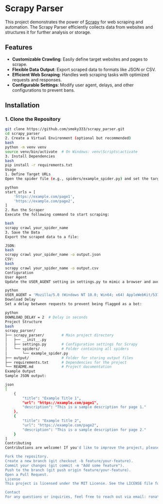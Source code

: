 # Scrapy Parser

This project demonstrates the power of [Scrapy](https://scrapy.org/) for web scraping and automation. The Scrapy Parser efficiently collects data from websites and structures it for further analysis or storage.

## Features

- **Customizable Crawling**: Easily define target websites and pages to scrape.
- **Flexible Data Output**: Export scraped data to formats like JSON or CSV.
- **Efficient Web Scraping**: Handles web scraping tasks with optimized requests and responses.
- **Configurable Settings**: Modify user agent, delays, and other configurations to prevent bans.

## Installation

### 1. Clone the Repository
```bash
git clone https://github.com/smoky333/scrapy_parser.git
cd scrapy_parser
2. Create a Virtual Environment (optional but recommended)
bash
python -m venv venv
source venv/bin/activate  # On Windows: venv\Scripts\activate
3. Install Dependencies
bash
pip install -r requirements.txt
Usage
1. Define Target URLs
Open the spider file (e.g., spiders/example_spider.py) and set the target URLs in the start_urls list:

python
start_urls = [
    'https://example.com/page1',
    'https://example.com/page2',
]
2. Run the Scraper
Execute the following command to start scraping:

bash
scrapy crawl your_spider_name
3. Save the Data
Export the scraped data to a file:

JSON:
bash
scrapy crawl your_spider_name -o output.json
CSV:
bash
scrapy crawl your_spider_name -o output.csv
Configuration
User Agent
Update the USER_AGENT setting in settings.py to mimic a browser and avoid detection:

python
USER_AGENT = 'Mozilla/5.0 (Windows NT 10.0; Win64; x64) AppleWebKit/537.36 (KHTML, like Gecko) Chrome/91.0.4472.124 Safari/537.36'
Download Delay
Set a delay between requests to prevent being flagged as a bot:

python
DOWNLOAD_DELAY = 2  # Delay in seconds
Project Structure
bash
scrapy_parser/
├── scrapy_parser/        # Main project directory
│   ├── __init__.py
│   ├── settings.py       # Configuration settings for Scrapy
│   └── spiders/          # Folder containing all spiders
│       └── example_spider.py
├── output/               # Folder for storing output files
├── requirements.txt      # Dependencies for the project
└── README.md             # Project documentation
Example Output
Sample JSON output:

json
[
    {
        "title": "Example Title 1",
        "url": "https://example.com/page1",
        "description": "This is a sample description for page 1."
    },
    {
        "title": "Example Title 2",
        "url": "https://example.com/page2",
        "description": "This is a sample description for page 2."
    }
]
Contributing
Contributions are welcome! If you'd like to improve the project, please:

Fork the repository.
Create a new branch (git checkout -b feature/your-feature).
Commit your changes (git commit -m "Add some feature").
Push to the branch (git push origin feature/your-feature).
Open a Pull Request.
License
This project is licensed under the MIT License. See the LICENSE file for details.

Contact
For any questions or inquiries, feel free to reach out via email: ronat.code@gmail.com

 
